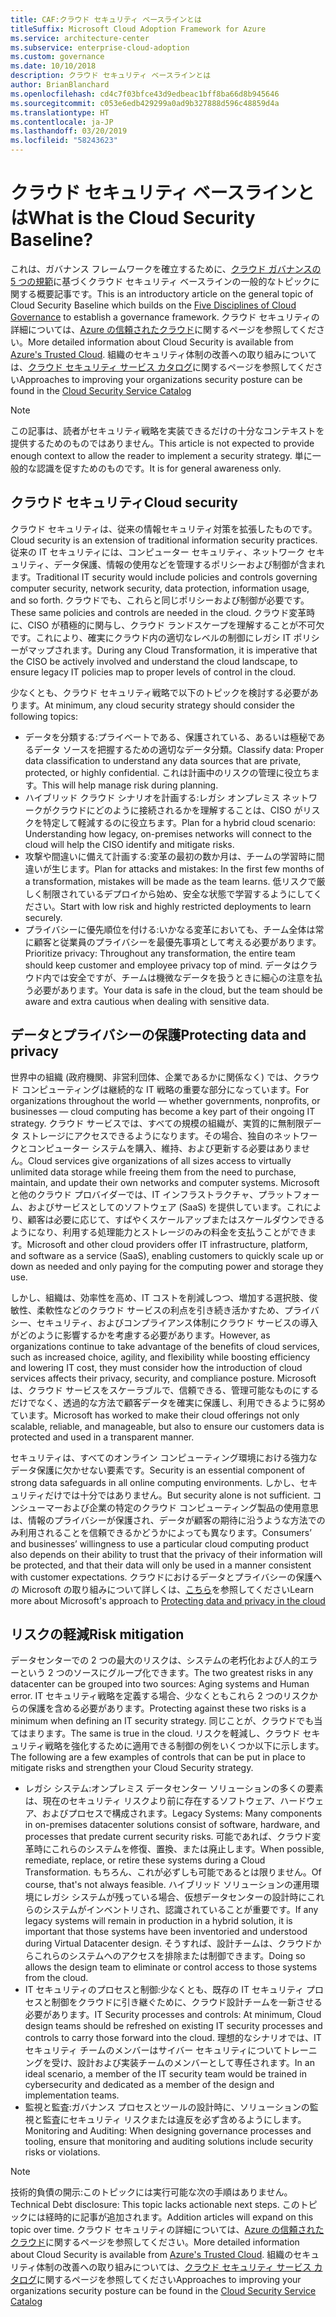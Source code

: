 ```yaml
---
title: CAF:クラウド セキュリティ ベースラインとは
titleSuffix: Microsoft Cloud Adoption Framework for Azure
ms.service: architecture-center
ms.subservice: enterprise-cloud-adoption
ms.custom: governance
ms.date: 10/10/2018
description: クラウド セキュリティ ベースラインとは
author: BrianBlanchard
ms.openlocfilehash: cd4c7f03bfce43d9edbeac1bff8ba66d8b945646
ms.sourcegitcommit: c053e6edb429299a0ad9b327888d596c48859d4a
ms.translationtype: HT
ms.contentlocale: ja-JP
ms.lasthandoff: 03/20/2019
ms.locfileid: "58243623"
---
```

<!-- markdownlint-disable MD026 -->

# <a name="what-is-the-cloud-security-baseline"></a><span data-ttu-id="505db-103">クラウド セキュリティ ベースラインとは</span><span class="sxs-lookup"><span data-stu-id="505db-103">What is the Cloud Security Baseline?</span></span>

<span data-ttu-id="505db-104">これは、ガバナンス フレームワークを確立するために、[クラウド ガバナンスの 5 つの規範](../governance-disciplines.md)に基づくクラウド セキュリティ ベースラインの一般的なトピックに関する概要記事です。</span><span class="sxs-lookup"><span data-stu-id="505db-104">This is an introductory article on the general topic of Cloud Security Baseline which builds on the [Five Disciplines of Cloud Governance](../governance-disciplines.md) to establish a governance framework.</span></span> <span data-ttu-id="505db-105">クラウド セキュリティの詳細については、[Azure の信頼されたクラウド](https://azure.microsoft.com/overview/trusted-cloud/)に関するページを参照してください。</span><span class="sxs-lookup"><span data-stu-id="505db-105">More detailed information about Cloud Security is available from [Azure's Trusted Cloud](https://azure.microsoft.com/overview/trusted-cloud/).</span></span> <span data-ttu-id="505db-106">組織のセキュリティ体制の改善への取り組みについては、[クラウド セキュリティ サービス カタログ](https://www.microsoft.com/security/information-protection)に関するページを参照してください</span><span class="sxs-lookup"><span data-stu-id="505db-106">Approaches to improving your organizations security posture can be found in the [Cloud Security Service Catalog](https://www.microsoft.com/security/information-protection)</span></span>

> [!NOTE]
> <span data-ttu-id="505db-107">この記事は、読者がセキュリティ戦略を実装できるだけの十分なコンテキストを提供するためのものではありません。</span><span class="sxs-lookup"><span data-stu-id="505db-107">This article is not expected to provide enough context to allow the reader to implement a security strategy.</span></span> <span data-ttu-id="505db-108">単に一般的な認識を促すためのものです。</span><span class="sxs-lookup"><span data-stu-id="505db-108">It is for general awareness only.</span></span>

## <a name="cloud-security"></a><span data-ttu-id="505db-109">クラウド セキュリティ</span><span class="sxs-lookup"><span data-stu-id="505db-109">Cloud security</span></span>

<span data-ttu-id="505db-110">クラウド セキュリティは、従来の情報セキュリティ対策を拡張したものです。</span><span class="sxs-lookup"><span data-stu-id="505db-110">Cloud security is an extension of traditional information security practices.</span></span> <span data-ttu-id="505db-111">従来の IT セキュリティには、コンピューター セキュリティ、ネットワーク セキュリティ、データ保護、情報の使用などを管理するポリシーおよび制御が含まれます。</span><span class="sxs-lookup"><span data-stu-id="505db-111">Traditional IT security would include policies and controls governing computer security, network security, data protection, information usage, and so forth.</span></span> <span data-ttu-id="505db-112">クラウドでも、これらと同じポリシーおよび制御が必要です。</span><span class="sxs-lookup"><span data-stu-id="505db-112">These same policies and controls are needed in the cloud.</span></span> <span data-ttu-id="505db-113">クラウド変革時に、CISO が積極的に関与し、クラウド ランドスケープを理解することが不可欠です。これにより、確実にクラウド内の適切なレベルの制御にレガシ IT ポリシーがマップされます。</span><span class="sxs-lookup"><span data-stu-id="505db-113">During any Cloud Transformation, it is imperative that the CISO be actively involved and understand the cloud landscape, to ensure legacy IT policies map to proper levels of control in the cloud.</span></span>

<span data-ttu-id="505db-114">少なくとも、クラウド セキュリティ戦略で以下のトピックを検討する必要があります。</span><span class="sxs-lookup"><span data-stu-id="505db-114">At minimum, any cloud security strategy should consider the following topics:</span></span>

* <span data-ttu-id="505db-115">データを分類する:プライベートである、保護されている、あるいは極秘であるデータ ソースを把握するための適切なデータ分類。</span><span class="sxs-lookup"><span data-stu-id="505db-115">Classify data: Proper data classification to understand any data sources that are private, protected, or highly confidential.</span></span> <span data-ttu-id="505db-116">これは計画中のリスクの管理に役立ちます。</span><span class="sxs-lookup"><span data-stu-id="505db-116">This will help manage risk during planning.</span></span>
* <span data-ttu-id="505db-117">ハイブリッド クラウド シナリオを計画する:レガシ オンプレミス ネットワークがクラウドにどのように接続されるかを理解することは、CISO がリスクを特定して軽減するのに役立ちます。</span><span class="sxs-lookup"><span data-stu-id="505db-117">Plan for a hybrid cloud scenario: Understanding how legacy, on-premises networks will connect to the cloud will help the CISO identify and mitigate risks.</span></span>
* <span data-ttu-id="505db-118">攻撃や間違いに備えて計画する:変革の最初の数か月は、チームの学習時に間違いが生じます。</span><span class="sxs-lookup"><span data-stu-id="505db-118">Plan for attacks and mistakes: In the first few months of a transformation, mistakes will be made as the team learns.</span></span> <span data-ttu-id="505db-119">低リスクで厳しく制限されているデプロイから始め、安全な状態で学習するようにしてください。</span><span class="sxs-lookup"><span data-stu-id="505db-119">Start with low risk and highly restricted deployments to learn securely.</span></span>
* <span data-ttu-id="505db-120">プライバシーに優先順位を付ける:いかなる変革においても、チーム全体は常に顧客と従業員のプライバシーを最優先事項として考える必要があります。</span><span class="sxs-lookup"><span data-stu-id="505db-120">Prioritize privacy: Throughout any transformation, the entire team should keep customer and employee privacy top of mind.</span></span> <span data-ttu-id="505db-121">データはクラウド内では安全ですが、チームは機微なデータを扱うときに細心の注意を払う必要があります。</span><span class="sxs-lookup"><span data-stu-id="505db-121">Your data is safe in the cloud, but the team should be aware and extra cautious when dealing with sensitive data.</span></span>

## <a name="protecting-data-and-privacy"></a><span data-ttu-id="505db-122">データとプライバシーの保護</span><span class="sxs-lookup"><span data-stu-id="505db-122">Protecting data and privacy</span></span>

<span data-ttu-id="505db-123">世界中の組織 (政府機関、非営利団体、企業であるかに関係なく) では、クラウド コンピューティングは継続的な IT 戦略の重要な部分になっています。</span><span class="sxs-lookup"><span data-stu-id="505db-123">For organizations throughout the world &mdash; whether governments, nonprofits, or businesses &mdash; cloud computing has become a key part of their ongoing IT strategy.</span></span> <span data-ttu-id="505db-124">クラウド サービスでは、すべての規模の組織が、実質的に無制限データ ストレージにアクセスできるようになります。その場合、独自のネットワークとコンピューター システムを購入、維持、および更新する必要はありません。</span><span class="sxs-lookup"><span data-stu-id="505db-124">Cloud services give organizations of all sizes access to virtually unlimited data storage while freeing them from the need to purchase, maintain, and update their own networks and computer systems.</span></span> <span data-ttu-id="505db-125">Microsoft と他のクラウド プロバイダーでは、IT インフラストラクチャ、プラットフォーム、およびサービスとしてのソフトウェア (SaaS) を提供しています。これにより、顧客は必要に応じて、すばやくスケールアップまたはスケールダウンできるようになり、利用する処理能力とストレージのみの料金を支払うことができます。</span><span class="sxs-lookup"><span data-stu-id="505db-125">Microsoft and other cloud providers offer IT infrastructure, platform, and software as a service (SaaS), enabling customers to quickly scale up or down as needed and only paying for the computing power and storage they use.</span></span>

<span data-ttu-id="505db-126">しかし、組織は、効率性を高め、IT コストを削減しつつ、増加する選択肢、俊敏性、柔軟性などのクラウド サービスの利点を引き続き活かすため、プライバシー、セキュリティ、およびコンプライアンス体制にクラウド サービスの導入がどのように影響するかを考慮する必要があります。</span><span class="sxs-lookup"><span data-stu-id="505db-126">However, as organizations continue to take advantage of the benefits of cloud services, such as increased choice, agility, and flexibility while boosting efficiency and lowering IT cost, they must consider how the introduction of cloud services affects their privacy, security, and compliance posture.</span></span> <span data-ttu-id="505db-127">Microsoft は、クラウド サービスをスケーラブルで、信頼できる、管理可能なものにするだけでなく、透過的な方法で顧客データを確実に保護し、利用できるように努めています。</span><span class="sxs-lookup"><span data-stu-id="505db-127">Microsoft has worked to make their cloud offerings not only scalable, reliable, and manageable, but also to ensure our customers data is protected and used in a transparent manner.</span></span>

<span data-ttu-id="505db-128">セキュリティは、すべてのオンライン コンピューティング環境における強力なデータ保護に欠かせない要素です。</span><span class="sxs-lookup"><span data-stu-id="505db-128">Security is an essential component of strong data safeguards in all online computing environments.</span></span> <span data-ttu-id="505db-129">しかし、セキュリティだけでは十分ではありません。</span><span class="sxs-lookup"><span data-stu-id="505db-129">But security alone is not sufficient.</span></span> <span data-ttu-id="505db-130">コンシューマーおよび企業の特定のクラウド コンピューティング製品の使用意思は、情報のプライバシーが保護され、データが顧客の期待に沿うような方法でのみ利用されることを信頼できるかどうかによっても異なります。</span><span class="sxs-lookup"><span data-stu-id="505db-130">Consumers’ and businesses’ willingness to use a particular cloud computing product also depends on their ability to trust that the privacy of their information will be protected, and that their data will only be used in a manner consistent with customer expectations.</span></span> <span data-ttu-id="505db-131">クラウドにおけるデータとプライバシーの保護への Microsoft の取り組みについて詳しくは、[こちら](https://go.microsoft.com/fwlink/?LinkId=808242&clcid=0x409)を参照してください</span><span class="sxs-lookup"><span data-stu-id="505db-131">Learn more about Microsoft's approach to [Protecting data and privacy in the cloud](https://go.microsoft.com/fwlink/?LinkId=808242&clcid=0x409)</span></span>

## <a name="risk-mitigation"></a><span data-ttu-id="505db-132">リスクの軽減</span><span class="sxs-lookup"><span data-stu-id="505db-132">Risk mitigation</span></span>

<span data-ttu-id="505db-133">データセンターでの 2 つの最大のリスクは、システムの老朽化および人的エラーという 2 つのソースにグループ化できます。</span><span class="sxs-lookup"><span data-stu-id="505db-133">The two greatest risks in any datacenter can be grouped into two sources: Aging systems and Human error.</span></span> <span data-ttu-id="505db-134">IT セキュリティ戦略を定義する場合、少なくともこれら 2 つのリスクからの保護を含める必要があります。</span><span class="sxs-lookup"><span data-stu-id="505db-134">Protecting against these two risks is a minimum when defining an IT security strategy.</span></span> <span data-ttu-id="505db-135">同じことが、クラウドでも当てはまります。</span><span class="sxs-lookup"><span data-stu-id="505db-135">The same is true in the cloud.</span></span> <span data-ttu-id="505db-136">リスクを軽減し、クラウド セキュリティ戦略を強化するために適用できる制御の例をいくつか以下に示します。</span><span class="sxs-lookup"><span data-stu-id="505db-136">The following are a few examples of controls that can be put in place to mitigate risks and strengthen your Cloud Security strategy.</span></span>

* <span data-ttu-id="505db-137">レガシ システム:オンプレミス データセンター ソリューションの多くの要素は、現在のセキュリティ リスクより前に存在するソフトウェア、ハードウェア、およびプロセスで構成されます。</span><span class="sxs-lookup"><span data-stu-id="505db-137">Legacy Systems: Many components in on-premises datacenter solutions consist of software, hardware, and processes that predate current security risks.</span></span> <span data-ttu-id="505db-138">可能であれば、クラウド変革時にこれらのシステムを修復、置換、または廃止します。</span><span class="sxs-lookup"><span data-stu-id="505db-138">When possible, remediate, replace, or retire these systems during a Cloud Transformation.</span></span> <span data-ttu-id="505db-139">もちろん、これが必ずしも可能であるとは限りません。</span><span class="sxs-lookup"><span data-stu-id="505db-139">Of course, that's not always feasible.</span></span> <span data-ttu-id="505db-140">ハイブリッド ソリューションの運用環境にレガシ システムが残っている場合、仮想データセンターの設計時にこれらのシステムがインベントリされ、認識されていることが重要です。</span><span class="sxs-lookup"><span data-stu-id="505db-140">If any legacy systems will remain in production in a hybrid solution, it is important that those systems have been inventoried and understood during Virtual Datacenter design.</span></span> <span data-ttu-id="505db-141">そうすれば、設計チームは、クラウドからこれらのシステムへのアクセスを排除または制御できます。</span><span class="sxs-lookup"><span data-stu-id="505db-141">Doing so allows the design team to eliminate or control access to those systems from the cloud.</span></span>
* <span data-ttu-id="505db-142">IT セキュリティのプロセスと制御:少なくとも、既存の IT セキュリティ プロセスと制御をクラウドに引き継ぐために、クラウド設計チームを一新させる必要があります。</span><span class="sxs-lookup"><span data-stu-id="505db-142">IT Security processes and controls: At minimum, Cloud design teams should be refreshed on existing IT security processes and controls to carry those forward into the cloud.</span></span> <span data-ttu-id="505db-143">理想的なシナリオでは、IT セキュリティ チームのメンバーはサイバー セキュリティについてトレーニングを受け、設計および実装チームのメンバーとして専任されます。</span><span class="sxs-lookup"><span data-stu-id="505db-143">In an ideal scenario, a member of the IT security team would be trained in cybersecurity and dedicated as a member of the design and implementation teams.</span></span>
* <span data-ttu-id="505db-144">監視と監査:ガバナンス プロセスとツールの設計時に、ソリューションの監視と監査にセキュリティ リスクまたは違反を必ず含めるようにします。</span><span class="sxs-lookup"><span data-stu-id="505db-144">Monitoring and Auditing: When designing governance processes and tooling, ensure that monitoring and auditing solutions include security risks or violations.</span></span>

> [!NOTE]
> <span data-ttu-id="505db-145">技術的負債の開示:このトピックには実行可能な次の手順はありません。</span><span class="sxs-lookup"><span data-stu-id="505db-145">Technical Debt disclosure: This topic lacks actionable next steps.</span></span> <span data-ttu-id="505db-146">このトピックには経時的に記事が追加されます。</span><span class="sxs-lookup"><span data-stu-id="505db-146">Addition articles will expand on this topic over time.</span></span> <span data-ttu-id="505db-147">クラウド セキュリティの詳細については、[Azure の信頼されたクラウド](https://azure.microsoft.com/overview/trusted-cloud/)に関するページを参照してください。</span><span class="sxs-lookup"><span data-stu-id="505db-147">More detailed information about Cloud Security is available from [Azure's Trusted Cloud](https://azure.microsoft.com/overview/trusted-cloud/).</span></span> <span data-ttu-id="505db-148">組織のセキュリティ体制の改善への取り組みについては、[クラウド セキュリティ サービス カタログ](https://www.microsoft.com/security/information-protection)に関するページを参照してください</span><span class="sxs-lookup"><span data-stu-id="505db-148">Approaches to improving your organizations security posture can be found in the [Cloud Security Service Catalog](https://www.microsoft.com/security/information-protection)</span></span>